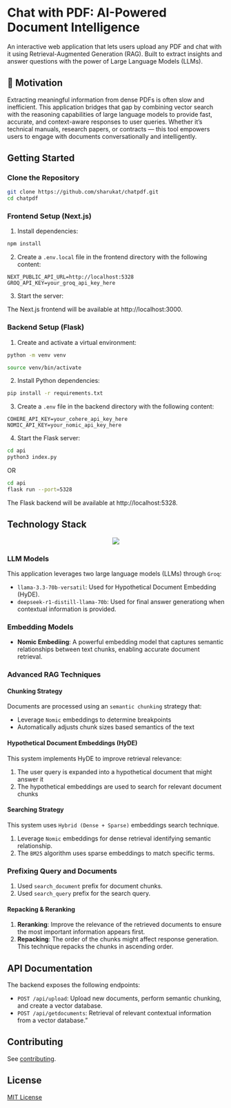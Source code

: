 # Chat with PDF: AI-Powered Document Intelligence

An interactive web application that lets users upload any PDF and chat with it using Retrieval-Augmented Generation (RAG). Built to extract insights and answer questions with the power of Large Language Models (LLMs).

## 🌱 Motivation
Extracting meaningful information from dense PDFs is often slow and inefficient. This application bridges that gap by combining vector search with the reasoning capabilities of large language models to provide fast, accurate, and context-aware responses to user queries. Whether it’s technical manuals, research papers, or contracts — this tool empowers users to engage with documents conversationally and intelligently.

## Getting Started

### Clone the Repository
```bash
git clone https://github.com/sharukat/chatpdf.git
cd chatpdf
```

### Frontend Setup (Next.js)

1. Install dependencies:
```bash
npm install
```

2. Create a `.env.local` file in the frontend directory with the following content:
```
NEXT_PUBLIC_API_URL=http://localhost:5328
GROQ_API_KEY=your_groq_api_key_here
```

3. Start the server:

The Next.js frontend will be available at http://localhost:3000.

### Backend Setup (Flask)

1. Create and activate a virtual environment:
```bash
python -m venv venv

source venv/bin/activate
```

2. Install Python dependencies:
```bash
pip install -r requirements.txt
```

3. Create a `.env` file in the backend directory with the following content:
```
COHERE_API_KEY=your_cohere_api_key_here
NOMIC_API_KEY=your_nomic_api_key_here
```

4. Start the Flask server:
```bash
cd api
python3 index.py
```
OR
```bash
cd api
flask run --port=5328
```

The Flask backend will be available at http://localhost:5328.

## Technology Stack
<p align="center">
  <a href="https://go-skill-icons.vercel.app/">
    <img
      src="https://go-skill-icons.vercel.app/api/icons?i=python,typescript,flask,nextjs,tailwindcss,langchain,groq,deepseek,"
    />
  </a>
</p>

### LLM Models

This application leverages two large language models (LLMs) through `Groq`:

- `llama-3.3-70b-versatil`: Used for Hypothetical Document Embedding (HyDE).
- `deepseek-r1-distill-llama-70b`: Used for final answer generationg when contextual information is provided.

### Embedding Models

- **Nomic Embediing**: A powerful embedding model that captures semantic relationships between text chunks, enabling accurate document retrieval.

### Advanced RAG Techniques

#### Chunking Strategy
Documents are processed using an `semantic chunking` strategy that:
- Leverage `Nomic` embeddings to determine breakpoints
- Automatically adjusts chunk sizes based semantics of the text

#### Hypothetical Document Embeddings (HyDE)
This system implements HyDE to improve retrieval relevance:
1. The user query is expanded into a hypothetical document that might answer it
2. The hypothetical embeddings are used to search for relevant document chunks

#### Searching Strategy
This system uses `Hybrid (Dense + Sparse)` embeddings search technique.
1. Leverage `Nomic` embeddings for dense retrieval identifying semantic relationship.
2. The `BM25` algorithm uses sparse embeddings to match specific terms.

### Prefixing Query and Documents
1. Used `search_document` prefix for document chunks.
2. Used `search_query` prefix for the search query.

#### Repacking & Reranking
1. **Reranking**: Improve the relevance of the retrieved documents to ensure the most important information appears first.
2. **Repacking**: The order of the chunks might affect response generation. This technique repacks the chunks in ascending order.


## API Documentation

The backend exposes the following endpoints:

- `POST /api/upload`: Upload new documents, perform semantic chunking, and create a vector database.
- `POST /api/getdocuments`: Retrieval of relevant contextual information from a vector database.”

## Contributing

See [contributing][contribute].

[contribute]: https://github.com/charmbracelet/bubbletea/contribute

## License

[MIT License](LICENSE)
